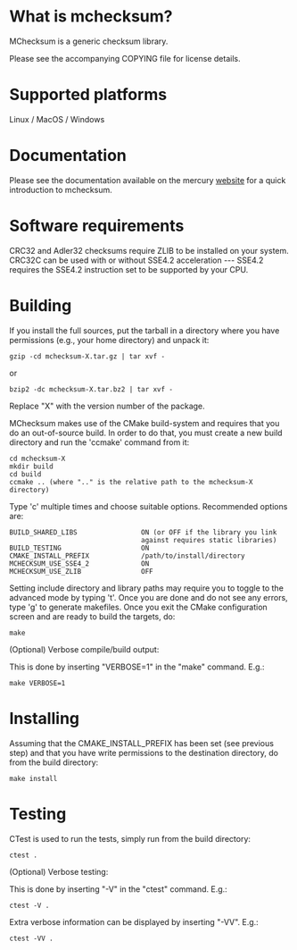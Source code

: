 What is mchecksum?
==================

MChecksum is a generic checksum library.

Please see the accompanying COPYING file for license details.

Supported platforms
===================

Linux / MacOS / Windows

Documentation
=============

Please see the documentation available on the mercury [website][documentation]
for a quick introduction to mchecksum.

Software requirements
=====================

CRC32 and Adler32 checksums require ZLIB to be installed on your system.
CRC32C can be used with or without SSE4.2 acceleration --- SSE4.2
requires the SSE4.2 instruction set to be supported by your CPU.

Building
========

If you install the full sources, put the tarball in a directory where you
have permissions (e.g., your home directory) and unpack it:

    gzip -cd mchecksum-X.tar.gz | tar xvf -

   or

    bzip2 -dc mchecksum-X.tar.bz2 | tar xvf -

Replace "X" with the version number of the package.

MChecksum makes use of the CMake build-system and requires that you do an
out-of-source build. In order to do that, you must create a new build
directory and run the 'ccmake' command from it:

    cd mchecksum-X
    mkdir build
    cd build
    ccmake .. (where ".." is the relative path to the mchecksum-X directory)

Type 'c' multiple times and choose suitable options. Recommended options are:

    BUILD_SHARED_LIBS                ON (or OFF if the library you link
                                     against requires static libraries)
    BUILD_TESTING                    ON
    CMAKE_INSTALL_PREFIX             /path/to/install/directory
    MCHECKSUM_USE_SSE4_2             ON
    MCHECKSUM_USE_ZLIB               OFF

Setting include directory and library paths may require you to toggle to
the advanced mode by typing 't'. Once you are done and do not see any
errors, type 'g' to generate makefiles. Once you exit the CMake
configuration screen and are ready to build the targets, do:

    make

(Optional) Verbose compile/build output:

This is done by inserting "VERBOSE=1" in the "make" command. E.g.:

    make VERBOSE=1

Installing
==========

Assuming that the CMAKE_INSTALL_PREFIX has been set (see previous step)
and that you have write permissions to the destination directory, do
from the build directory:

    make install

Testing
=======

CTest is used to run the tests, simply run from the build directory:

    ctest .

(Optional) Verbose testing:

This is done by inserting "-V" in the "ctest" command.  E.g.:

    ctest -V .

Extra verbose information can be displayed by inserting "-VV". E.g.:

    ctest -VV .

[documentation]: http://mercury-hpc.github.io/documentation/mchecksum
